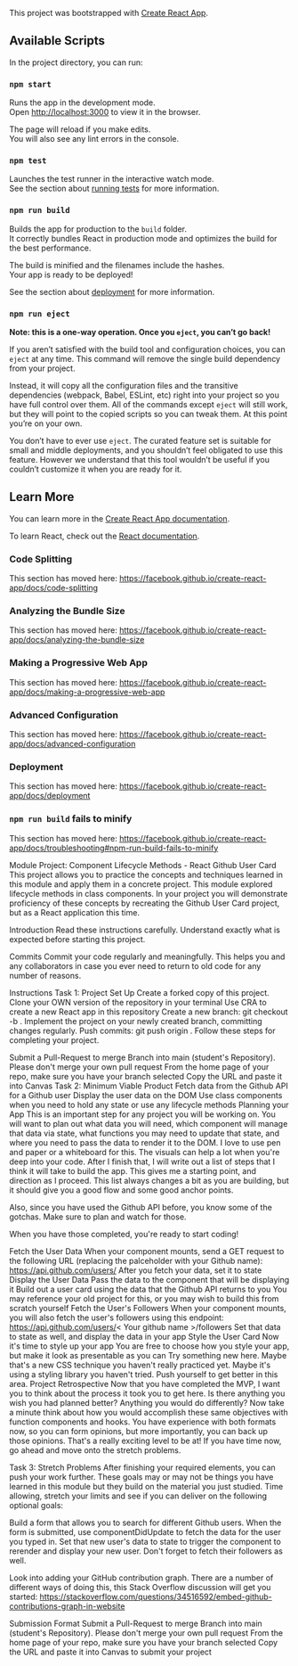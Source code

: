 This project was bootstrapped with [Create React App](https://github.com/facebook/create-react-app).

## Available Scripts

In the project directory, you can run:

### `npm start`

Runs the app in the development mode.<br />
Open [http://localhost:3000](http://localhost:3000) to view it in the browser.

The page will reload if you make edits.<br />
You will also see any lint errors in the console.

### `npm test`

Launches the test runner in the interactive watch mode.<br />
See the section about [running tests](https://facebook.github.io/create-react-app/docs/running-tests) for more information.

### `npm run build`

Builds the app for production to the `build` folder.<br />
It correctly bundles React in production mode and optimizes the build for the best performance.

The build is minified and the filenames include the hashes.<br />
Your app is ready to be deployed!

See the section about [deployment](https://facebook.github.io/create-react-app/docs/deployment) for more information.

### `npm run eject`

**Note: this is a one-way operation. Once you `eject`, you can’t go back!**

If you aren’t satisfied with the build tool and configuration choices, you can `eject` at any time. This command will remove the single build dependency from your project.

Instead, it will copy all the configuration files and the transitive dependencies (webpack, Babel, ESLint, etc) right into your project so you have full control over them. All of the commands except `eject` will still work, but they will point to the copied scripts so you can tweak them. At this point you’re on your own.

You don’t have to ever use `eject`. The curated feature set is suitable for small and middle deployments, and you shouldn’t feel obligated to use this feature. However we understand that this tool wouldn’t be useful if you couldn’t customize it when you are ready for it.

## Learn More

You can learn more in the [Create React App documentation](https://facebook.github.io/create-react-app/docs/getting-started).

To learn React, check out the [React documentation](https://reactjs.org/).

### Code Splitting

This section has moved here: https://facebook.github.io/create-react-app/docs/code-splitting

### Analyzing the Bundle Size

This section has moved here: https://facebook.github.io/create-react-app/docs/analyzing-the-bundle-size

### Making a Progressive Web App

This section has moved here: https://facebook.github.io/create-react-app/docs/making-a-progressive-web-app

### Advanced Configuration

This section has moved here: https://facebook.github.io/create-react-app/docs/advanced-configuration

### Deployment

This section has moved here: https://facebook.github.io/create-react-app/docs/deployment

### `npm run build` fails to minify

This section has moved here: https://facebook.github.io/create-react-app/docs/troubleshooting#npm-run-build-fails-to-minify

Module Project: Component Lifecycle Methods - React Github User Card
This project allows you to practice the concepts and techniques learned in this module and apply them in a concrete project. This module explored lifecycle methods in class components. In your project you will demonstrate proficiency of these concepts by recreating the Github User Card project, but as a React application this time.

Introduction
Read these instructions carefully. Understand exactly what is expected before starting this project.

Commits
Commit your code regularly and meaningfully. This helps you and any collaborators in case you ever need to return to old code for any number of reasons.

Instructions
Task 1: Project Set Up
Create a forked copy of this project.
Clone your OWN version of the repository in your terminal
Use CRA to create a new React app in this repository
Create a new branch: git checkout -b <firstName-lastName>.
Implement the project on your newly created <firstName-lastName> branch, committing changes regularly.
Push commits: git push origin <firstName-lastName>.
Follow these steps for completing your project.

Submit a Pull-Request to merge Branch into main (student's Repository). Please don't merge your own pull request
From the home page of your repo, make sure you have your branch selected
Copy the URL and paste it into Canvas
Task 2: Minimum Viable Product
Fetch data from the Github API for a Github user
Display the user data on the DOM
Use class components when you need to hold any state or use any lifecycle methods
Planning your App
This is an important step for any project you will be working on. You will want to plan out what data you will need, which component will manage that data via state, what functions you may need to update that state, and where you need to pass the data to render it to the DOM. I love to use pen and paper or a whiteboard for this. The visuals can help a lot when you're deep into your code. After I finish that, I will write out a list of steps that I think it will take to build the app. This gives me a starting point, and direction as I proceed. This list always changes a bit as you are building, but it should give you a good flow and some good anchor points.

Also, since you have used the Github API before, you know some of the gotchas. Make sure to plan and watch for those.

When you have those completed, you're ready to start coding!

Fetch the User Data
When your component mounts, send a GET request to the following URL (replacing the palceholder with your Github name):
https://api.github.com/users/
After you fetch your data, set it to state
Display the User Data
Pass the data to the component that will be displaying it
Build out a user card using the data that the Github API returns to you
You may reference your old project for this, or you may wish to build this from scratch yourself
Fetch the User's Followers
When your component mounts, you will also fetch the user's followers using this endpoint: https://api.github.com/users/< Your github name >/followers
Set that data to state as well, and display the data in your app
Style the User Card
Now it's time to style up your app
You are free to choose how you style your app, but make it look as presentable as you can
Try something new here. Maybe that's a new CSS technique you haven't really practiced yet. Maybe it's using a styling library you haven't tried. Push yourself to get better in this area.
Project Retrospective
Now that you have completed the MVP, I want you to think about the process it took you to get here. Is there anything you wish you had planned better? Anything you would do differently? Now take a minute think about how you would accomplish these same objectives with function components and hooks. You have experience with both formats now, so you can form opinions, but more importantly, you can back up those opinions. That's a really exciting level to be at! If you have time now, go ahead and move onto the stretch problems.

Task 3: Stretch Problems
After finishing your required elements, you can push your work further. These goals may or may not be things you have learned in this module but they build on the material you just studied. Time allowing, stretch your limits and see if you can deliver on the following optional goals:

Build a form that allows you to search for different Github users. When the form is submitted, use componentDidUpdate to fetch the data for the user you typed in. Set that new user's data to state to trigger the component to rerender and display your new user. Don't forget to fetch their followers as well.

Look into adding your GitHub contribution graph. There are a number of different ways of doing this, this Stack Overflow discussion will get you started: https://stackoverflow.com/questions/34516592/embed-github-contributions-graph-in-website

Submission Format
Submit a Pull-Request to merge Branch into main (student's Repository). Please don't merge your own pull request
From the home page of your repo, make sure you have your branch selected
Copy the URL and paste it into Canvas to submit your project
